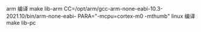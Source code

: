 arm  编译 make lib-arm CC=/opt/arm/gcc-arm-none-eabi-10.3-2021.10/bin/arm-none-eabi- PARA="-mcpu=cortex-m0 -mthumb"
linux 编译 make lib-pc